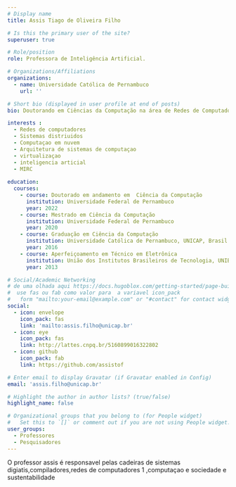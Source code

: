 ```yaml
---
# Display name
title: Assis Tiago de Oliveira Filho

# Is this the primary user of the site?
superuser: true

# Role/position
role: Professora de Inteligência Artificial.

# Organizations/Affiliations
organizations:
  - name: Universidade Católica de Pernambuco
    url: ''

# Short bio (displayed in user profile at end of posts)
bio: Doutorando em Ciências da Computação na área de Redes de Computadores. Mestre em Ciências da Computação na área de Redes de Computadores. Bacharel em Ciências da Computação pela Universidade Católica de Pernambuco (2016). Técnico em Eletrônica pela União dos institutos Brasileiros de Tecnologia - UNIBRATEC (2013). É Professor Assistente I na Universidade Católica de Pernambuco (Unicap), onde leciona disciplinas nas áreas de Extensão, Compiladores, Arquitetura de Softtware, Sistemas digitais e Redes de Computadores. Também é pesquisador e gerente de pesquisa do Networking and Telecommunications Research Group - GPRT

interests :
  - Redes de computadores
  - Sistemas distriuidos
  - Computaçao em nuvem
  - Arquitetura de sistemas de computaçao
  - virtualizaçao
  - inteligencia articial
  - MIRC
  
education:
  courses:
    - course: Doutorado em andamento em  Ciência da Computação
      institution: Universidade Federal de Pernambuco
      year: 2022
    - course: Mestrado em Ciência da Computação
      institution: Universidade Federal de Pernambuco
      year: 2020
    - course: Graduação em Ciência da Computação
      institution: Universidade Católica de Pernambuco, UNICAP, Brasil
      year: 2016
    - course: Aperfeiçoamento em Técnico em Eletrônica
      institution: União dos Institutos Brasileiros de Tecnologia, UNIBRATEC
      year: 2013

# Social/Academic Networking
# de uma olhada aqui https://docs.hugoblox.com/getting-started/page-builder/#icons
#  use fas ou fab como valor para  a variavel icon_pack
#   form "mailto:your-email@example.com" or "#contact" for contact widget.
social:
  - icon: envelope
    icon_pack: fas
    link: 'mailto:assis.filho@unicap.br'
  - icon: eye
    icon_pack: fas
    link: http://lattes.cnpq.br/5160899016322802
  - icon: github
    icon_pack: fab
    link: https://github.com/assistof

# Enter email to display Gravatar (if Gravatar enabled in Config)
email: 'assis.filho@unicap.br'

# Highlight the author in author lists? (true/false)
highlight_name: false

# Organizational groups that you belong to (for People widget)
#   Set this to `[]` or comment out if you are not using People widget.
user_groups:
  - Professores
  - Pesquisadores
---
```


O professor assis é responsavel pelas cadeiras de sistemas digiatis,compiladores,redes de computadores 1 ,computaçao e sociedade e sustentabilidade
